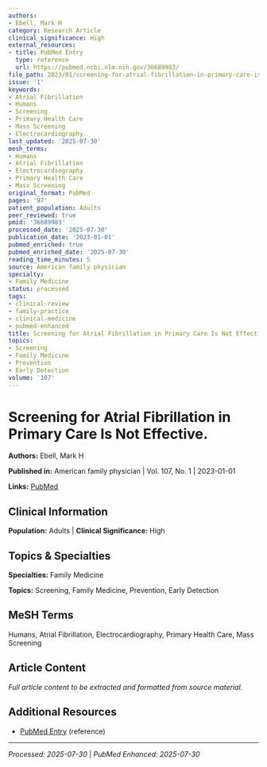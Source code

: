```yaml
---
authors:
- Ebell, Mark H
category: Research Article
clinical_significance: High
external_resources:
- title: PubMed Entry
  type: reference
  url: https://pubmed.ncbi.nlm.nih.gov/36689983/
file_path: 2023/01/screening-for-atrial-fibrillation-in-primary-care-is-not-eff.md
issue: '1'
keywords:
- Atrial Fibrillation
- Humans
- Screening
- Primary Health Care
- Mass Screening
- Electrocardiography
last_updated: '2025-07-30'
mesh_terms:
- Humans
- Atrial Fibrillation
- Electrocardiography
- Primary Health Care
- Mass Screening
original_format: PubMed
pages: '97'
patient_population: Adults
peer_reviewed: true
pmid: '36689983'
processed_date: '2025-07-30'
publication_date: '2023-01-01'
pubmed_enriched: true
pubmed_enriched_date: '2025-07-30'
reading_time_minutes: 5
source: American family physician
specialty:
- Family Medicine
status: processed
tags:
- clinical-review
- family-practice
- clinical-medicine
- pubmed-enhanced
title: Screening for Atrial Fibrillation in Primary Care Is Not Effective.
topics:
- Screening
- Family Medicine
- Prevention
- Early Detection
volume: '107'
---
```


# Screening for Atrial Fibrillation in Primary Care Is Not Effective.

**Authors:** Ebell, Mark H

**Published in:** American family physician | Vol. 107, No. 1 | 2023-01-01

**Links:** [PubMed](https://pubmed.ncbi.nlm.nih.gov/36689983/)

## Clinical Information

**Population:** Adults | **Clinical Significance:** High

## Topics & Specialties

**Specialties:** Family Medicine

**Topics:** Screening, Family Medicine, Prevention, Early Detection

## MeSH Terms

Humans, Atrial Fibrillation, Electrocardiography, Primary Health Care, Mass Screening

## Article Content

*Full article content to be extracted and formatted from source material.*

## Additional Resources

- [PubMed Entry](https://pubmed.ncbi.nlm.nih.gov/36689983/) (reference)

---

*Processed: 2025-07-30* | *PubMed Enhanced: 2025-07-30*
